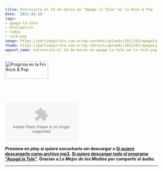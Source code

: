 ```yaml
---
title: Entrevista el 14 de marzo en "Apagá la Tele" en la Rock & Pop
date: '2011-03-14'
tags:
- apaga-la-tele
- divulgacion
- radio
- rock-pop
image: https://partidopirata.com.ar/wp-content/uploads/2011/03/apagala_tele.jpg
thumb: https://partidopirata.com.ar/wp-content/uploads/2011/03/apagala_tele.jpg
wppost_name: entrevista-el-14-de-marzo-en-apaga-la-tele-en-la-rock-pop
---
```


<a href="https://partidopirata.com.ar/wp-content/uploads/2011/03/apagala_tele.jpg"><img class="alignleft size-full wp-image-572" title="Apagá la tele" src="https://partidopirata.com.ar/wp-content/uploads/2011/03/apagala_tele.jpg" alt="Progrma en la Fm Rock &amp; Pop" width="142" height="58" /></a>

&nbsp;

&nbsp;

<object id="player575403" width="240" height="133" type="application/x-shockwave-flash" data="http://www.ivoox.com/playerivoox_ee_575403_1.html"><param name="movie" value="http://www.ivoox.com/playerivoox_ee_575403_1.html" /><param name="AllowScriptAccess" value="always" /><param name="allowFullScreen" value="true" /><param name="wmode" value="transparent" /><embed type="application/x-shockwave-flash" width="240" height="133" src="http://www.ivoox.com/playerivoox_ee_575403_1.html" allowfullscreen="true" wmode="transparent" allowscriptaccess="always"></embed></object>

<strong>Presione en <em>play</em> si quiere escucharlo sin descargar o <a href="http://www.ivoox.com/entrevista-a-eduardo-gonzalez-del-partido-pirata-argentino_md_575403_1.mp3" target="_blank">Si quiere descargarlo como archivo mp3.</a></strong>
<strong> <a href="http://lomejordelosmedios.blogspot.com/2011/03/ozzy-osbourne-con-gustavo-olmedo-en.html" target="_blank">Si quiere descargar todo el programa "Apagá la Tele"</a>. Gracias a <em>Lo Mejor de los Medios</em> por compartir el áudio.</strong>

<hr />
